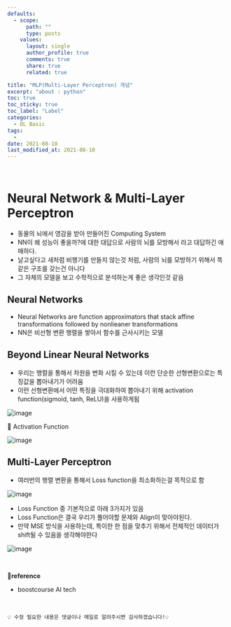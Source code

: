 ```yaml
---
defaults:
  - scope:
      path: ""
      type: posts
    values:
      layout: single
      author_profile: true
      comments: true
      share: true
      related: true

title: "MLP(Multi-Layer Perceptron) 개념"
excerpt: "about : python"
toc: true
toc_sticky: true
toc_label: "Label"
categories:
  - DL Basic
tags:
  - 
date: 2021-08-10
last_modified_at: 2021-08-10
---
```


<br>

# Neural Network & Multi-Layer Perceptron

- 동물의 뇌에서 영감을 받아 만들어진 Computing System
- NN이 왜 성능이 좋을까?에 대한 대답으로 사람의 뇌를 모방해서 라고 대답하긴 애매하다.
- 날고싶다고 새처럼 비행기를 만들지 않는것 처럼, 사람의 뇌를 모방하기 위해서 똑같은 구조를 갖는건 아니다
- 그 자체의 모델을 보고 수학적으로 분석하는게 좋은 생각인것 같음

## Neural Networks

- Neural Networks are function approximators that stack affine transformations followed by nonlieaner transformations
- NN은 비선형 변환 행렬을 쌓아서 함수를 근사시키는 모델


## Beyond Linear Neural Networks

- 우리는 행렬을 통해서 차원을 변화 시킬 수 있는데 이런 단순한 선형변환으로는 특징값을 뽑아내기가 어려움
- 이런 선형변환에서 어떤 특징을 극대화하여 뽑아내기 위해 activation function(sigmoid, tanh, ReLU)을 사용하게됨

![image](https://user-images.githubusercontent.com/77658029/128654909-9e6bc61c-6d13-4eff-9008-3724f087b50f.png)

🎈 Activation Function

![image](https://user-images.githubusercontent.com/77658029/128654951-2c5af08d-b1fa-49c8-a8f5-02750f80bd5a.png)

## Multi-Layer Perceptron

- 여러번의 행렬 변환을 통해서 Loss function을 최소화하는걸 목적으로 함

![image](https://user-images.githubusercontent.com/77658029/128655080-aff7e6ab-713b-407f-95ce-43bcc0e69731.png)

- Loss Function 중 기본적으로 아래 3가지가 있음
- Loss Function은 결국 우리가 풀어야할 문제와 Align이 맞아야된다. 
- 만약 MSE 방식을 사용하는데, 특이한 한 점을 맞추기 위해서 전체적인 데이터가 shift될 수 있음을 생각해야한다

![image](https://user-images.githubusercontent.com/77658029/128655477-be5aff1a-1956-472f-9b1f-bb1c4564240e.png)

<br>

**📌reference**
- boostcourse AI tech

<br>

```
💡 수정 필요한 내용은 댓글이나 메일로 알려주시면 감사하겠습니다!💡 
```
